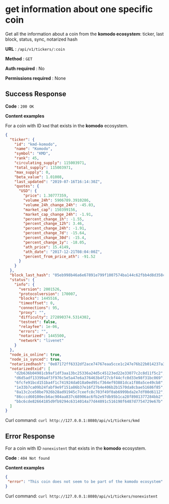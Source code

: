 # get information about one specific coin

Get all the information about a coin from the **komodo ecosystem**: ticker, last block, status, sync, notarized hash

**URL** : `/api/v1/tickers/:coin`

**Method** : `GET`

**Auth required** : No

**Permissions required** : None

## Success Response

**Code** : `200 OK`

**Content examples**

For a coin with ID `kmd` that exists in the **komodo** ecosystem.

```json
{
  "ticker": {
    "id": "kmd-komodo",
    "name": "Komodo",
    "symbol": "KMD",
    "rank": 45,
    "circulating_supply": 115003971,
    "total_supply": 115003971,
    "max_supply": 0,
    "beta_value": 1.01008,
    "last_updated": "2019-07-16T16:14:30Z",
    "quotes": {
      "USD": {
        "price": 1.30777359,
        "volume_24h": 5906789.3910286,
        "volume_24h_change_24h": -45.03,
        "market_cap": 150399156,
        "market_cap_change_24h": -1.91,
        "percent_change_1h": -1.55,
        "percent_change_12h": 3.46,
        "percent_change_24h": -1.91,
        "percent_change_7d": -15.64,
        "percent_change_30d": -15.4,
        "percent_change_1y": -18.05,
        "ath_price": 15.4149,
        "ath_date": "2017-12-21T08:04:00Z",
        "percent_from_price_ath": -91.52
      }
    }
  },
  "block_last_hash": "05eb998b46a6e67891e799f1007574ba144c62fbb4d8d358c4354a14c6aa0914",
  "status": {
    "info": {
      "version": 2001526,
      "protocolversion": 170007,
      "blocks": 1445516,
      "timeoffset": 0,
      "connections": 95,
      "proxy": "",
      "difficulty": 272890374.5314302,
      "testnet": false,
      "relayfee": 1e-06,
      "errors": "",
      "notarized": 1445500,
      "network": "livenet"
    }
  },
  "node_is_online": true,
  "node_is_synced": true,
  "notarizedhash": "0e87172ff6332df2ace74767eaa5cce1c247e76b22b014237a39991a51ad46fd",
  "notarizedtxid": [
    "d2b636b04981cb9af1df3aa13bc25336a24d5c45123ed22e33077c2c8d11f5c2",
    "d6d5adf13399a4f3f976c5e5a47e6a376463b4f27cbf44cfc0d33e98f31bc069",
    "6fcfe91bcd151ba4f1c741924da018a0ed95cf364ef93881dca1f80a5ce49cb8",
    "1e33b7ca09b24fabf9e9f151a86b37e16f27b4e406b2b1570da8cbae51686f85",
    "8a13c2ce50be7926b28ad91945c7ceefc8c703f49f0ab6999bda2e7df00d6112",
    "86cccd60100ecb6ac904aa837c68906ac6fb2e97db95b1ca28f8981377284bb2",
    "bbc6cde82664185d9fb9294c6314014a77d44891c516198f6487d7754729e67b"
  ]
}
```

Curl command: `curl http://127.0.0.1:8080/api/v1/tickers/kmd`

## Error Response

For a coin with ID `nonexistent` that exists in the **komodo** ecosystem.

**Code** : `404 Not found`

**Content examples**

```json
{
 "error": "This coin does not seem to be part of the komodo ecosystem"
}
```

Curl command: `curl http://127.0.0.1:8080/api/v1/tickers/nonexistent`

